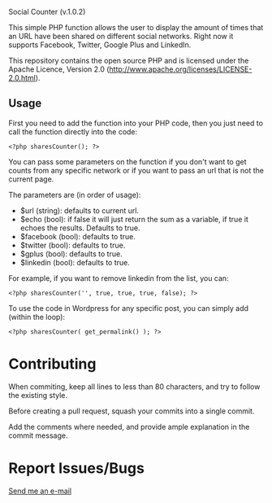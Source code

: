 Social Counter (v.1.0.2)

This simple PHP function allows the user to display the amount of times
that an URL have been shared on different social networks. Right now it
supports Facebook, Twitter, Google Plus and LinkedIn.

This repository contains the open source PHP and is licensed under the
Apache Licence, Version 2.0 (http://www.apache.org/licenses/LICENSE-2.0.html).


Usage
-----

First you need to add the function into your PHP code, then you just need
to call the function directly into the code:

	<?php sharesCounter(); ?>

You can pass some parameters on the function if you don't want to get counts
from any specific network or if you want to pass an url that is not the current
page.

The parameters are (in order of usage):

- $url (string): defaults to current url.
- $echo (bool): if false it will just return the sum as a variable, if true it
echoes the results. Defaults to true.
- $facebook (bool): defaults to true.
- $twitter (bool): defaults to true.
- $gplus (bool): defaults to true.
- $linkedin (bool): defaults to true.


For example, if you want to remove linkedin from the list, you can:

	<?php sharesCounter('', true, true, true, false); ?>


To use the code in Wordpress for any specific post, you can simply add (within the
loop):

	<?php sharesCounter( get_permalink() ); ?>



Contributing
===========

When commiting, keep all lines to less than 80 characters, and try to
follow the existing style.

Before creating a pull request, squash your commits into a single commit.

Add the comments where needed, and provide ample explanation in the
commit message.


Report Issues/Bugs
===============
[Send me an e-mail](mailto:gusfune@epicawesome.co)